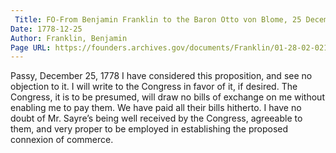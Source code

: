```yaml
---
 Title: FO-From Benjamin Franklin to the Baron Otto von Blome, 25 December 1778
Date: 1778-12-25
Author: Franklin, Benjamin
Page URL: https://founders.archives.gov/documents/Franklin/01-28-02-0217
---
```


Passy, December 25, 1778
I have considered this proposition, and see no objection to it. I will write to the Congress in favor of it, if desired. The Congress, it is to be presumed, will draw no bills of exchange on me without enabling me to pay them. We have paid all their bills hitherto. I have no doubt of Mr. Sayre’s being well received by the Congress, agreeable to them, and very proper to be employed in establishing the proposed connexion of commerce.

